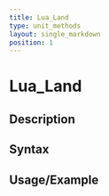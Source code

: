 ```yaml
---
title: Lua_Land
type: unit_methods
layout: single_markdown
position: 1
---
```


# Lua_Land

## Description

## Syntax

## Usage/Example


